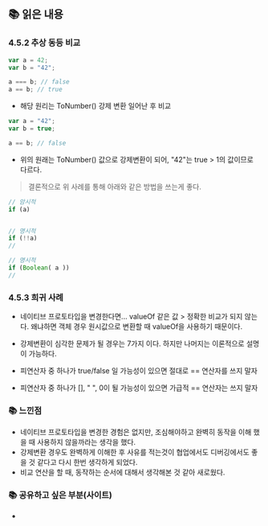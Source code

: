 ## 📚 읽은 내용

### 4.5.2 추상 동등 비교

```javascript
var a = 42;
var b = "42";

a === b; // false
a == b; // true
```
- 해당 원리는 ToNumber() 강제 변환 일어난 후 비교

```javascript
var a = "42";
var b = true;

a == b; // false
```
- 위의 원래는 ToNumber() 값으로 강제변환이 되어, "42"는 true > 1의 값이므로 다르다.

> 결론적으로 위 사례를 통해 아래와 같은 방법을 쓰는게 좋다.
```javascript
// 암시적
if (a)


// 명시적
if (!!a)
//

// 명시적
if (Boolean( a ))
//
```
### 4.5.3 희귀 사례
- 네이티브 프로토타입을 변경한다면... valueOf 같은 값 > 정확한 비교가 되지 않는다. 왜냐하면 객체 경우 원시값으로 변환할 때 valueOf을 사용하기 때문이다.
- 강제변환이 심각한 문제가 될 경우는 7가지 이다. 하지만 나머지는 이론적으로 설명이 가능하다.

- 피연산자 중 하나가 true/false 일 가능성이 있으면 절대로 == 연산자를 쓰지 말자
- 피연산자 중 하나가 [], " ", 0이 될 가능성이 있으면 가급적 == 연산자는 쓰지 말자

### 📚 느낀점
- 네이티브 프로토타입을 변경한 경험은 없지만, 조심해야하고 완벽히 동작을 이해 했을 때 사용하지 않을까라는 생각을 했다.
- 강제변환 경우도 완벽하게 이해한 후 사유를 적는것이 협업에서도 디버깅에서도 좋을 것 같다고 다시 한번 생각하게 되었다.
- 비교 연산을 할 때, 동작하는 순서에 대해서 생각해본 것 같아 새로웠다.

### 📚 공유하고 싶은 부분(사이트)
- 